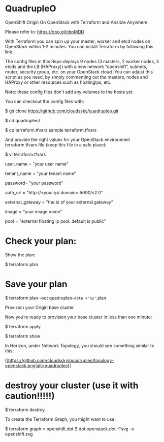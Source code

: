 <h1>QuadrupleO</h1>

OpenShift Origin On OpenStack with Terraform and Ansible Anywhere

Please refer to: https://goo.gl/gbnMDD

With Terraform you can spin up your master, worker and etcd nodes on OpenStack within 1-2 minutes. You can install Terraform by following this link. 

The config files in this Repo deploys 9 nodes (3 masters, 2 worker nodes, 3 etcds and the LB (HAProxy)) with a new network “openshift”, subnets, router, security group, etc. on your OpenStack cloud .You can adjust this script as you need, by simply commenting out the masters, nodes and HAProxy or other resources such as floatingIps, etc.

Note: these config files don't add any volumes to the hosts yet.

You can checkout the config files with:

$ git clone https://github.com/cloudssky/quadrupleo.git

$ cd quadrupleo/

$ cp terraform.tfvars.sample terraform.tfvars

And provide the right values for your OpenStack environment terraform.tfvars file (keep this file in a safe place):

$ vi terraform.tfvars

user_name = "your user name"

tenant_name = "your tenant name"

password= "your password"

auth_url = "http://<your ip/ domain>:5000/v2.0"

external_gateway = "the id of your external gateway"

image = "your image name"

pool = "external floating ip pool. default is public"

# Check your plan:

Show the plan:

$ terraform plan

# Save your plan

$ terraform plan -out quadrupleo-`date +'%s'`.plan

Provision your Origin base cluster

Now you’re ready to provision your base cluster in less than one minute:

$ terraform apply

$ terraform show


In Horizon, under Network Topology, you should see something similar to this:

[[https://github.com/cloudssky/quadrupleo/topology-openstack.png|alt=quadrupleo]]

# destroy your cluster (use it with caution!!!!!)

$ terraform destroy

To create the Terraform Graph, you might want to use:

$ terraform graph > openshift.dot
$ dot openstack.dot -Tsvg -o openshift.svg


